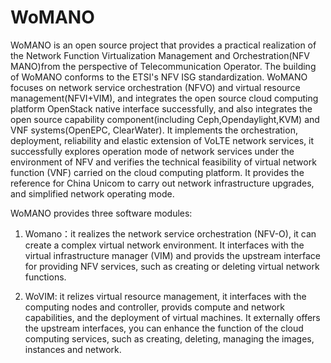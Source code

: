 # WoMANO
    
WoMANO is an open source project that provides a practical realization of the Network Function Virtualization Management and Orchestration(NFV MANO)from the perspective of Telecommunication Operator. The building of WoMANO conforms to the ETSI's NFV ISG standardization. WoMANO focuses on network service orchestration (NFVO) and virtual
resource management(NFVI+VIM), and integrates the open source cloud computing platform OpenStack native interface successfully, and also integrates the open source capability component(including Ceph,Opendaylight,KVM) and VNF
systems(OpenEPC, ClearWater). It implements the orchestration, deployment, reliability and elastic extension of VoLTE
network services, it successfully explores operation mode of network services under the environment of NFV and
verifies the technical feasibility of virtual network function (VNF) carried on the cloud computing platform. It
provides the reference for China Unicom to carry out network infrastructure upgrades, and simplified network operating
mode.

WoMANO provides three software modules:

1. Womano：it realizes the network service orchestration (NFV-O), it can create a complex virtual network environment.
It interfaces with the virtual infrastructure manager (VIM) and provids the upstream interface for providing NFV
services, such as creating or deleting virtual network functions.

2. WoVIM: it relizes virtual resource management, it interfaces with the computing nodes and controller, provids
compute and network capabilities, and the deployment of virtual machines. It externally offers the upstream
interfaces, you can enhance the function of the cloud computing services, such as creating, deleting, managing the 
images, instances and network.
